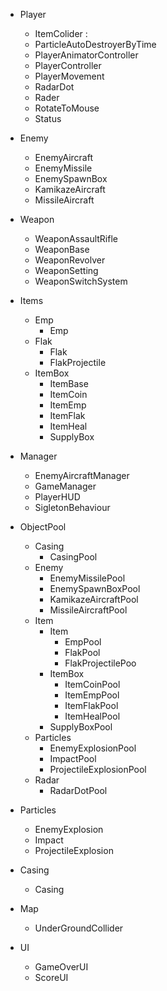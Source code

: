 - Player
    - ItemColider
        : 
    - ParticleAutoDestroyerByTime
    - PlayerAnimatorController
    - PlayerController
    - PlayerMovement
    - RadarDot
    - Rader
    - RotateToMouse
    - Status

- Enemy
    - EnemyAircraft
    - EnemyMissile
    - EnemySpawnBox
    - KamikazeAircraft
    - MissileAircraft

- Weapon
    - WeaponAssaultRifle
    - WeaponBase
    - WeaponRevolver
    - WeaponSetting
    - WeaponSwitchSystem

- Items
    - Emp
        - Emp
    - Flak
        - Flak
        - FlakProjectile
    - ItemBox
        - ItemBase
        - ItemCoin
        - ItemEmp
        - ItemFlak
        - ItemHeal
        - SupplyBox

- Manager
    - EnemyAircraftManager
    - GameManager
    - PlayerHUD
    - SigletonBehaviour

- ObjectPool
    - Casing
        - CasingPool
    - Enemy
        - EnemyMissilePool
        - EnemySpawnBoxPool
        - KamikazeAircraftPool
        - MissileAircraftPool
    - Item
        - Item 
            - EmpPool
            - FlakPool
            - FlakProjectilePoo
        - ItemBox
            - ItemCoinPool
            - ItemEmpPool
            - ItemFlakPool
            - ItemHealPool
        - SupplyBoxPool
    - Particles
        - EnemyExplosionPool
        - ImpactPool
        - ProjectileExplosionPool
    - Radar
        - RadarDotPool

- Particles
    - EnemyExplosion
    - Impact
    - ProjectileExplosion

- Casing
    - Casing

- Map
    - UnderGroundCollider

- UI
    - GameOverUI
    - ScoreUI